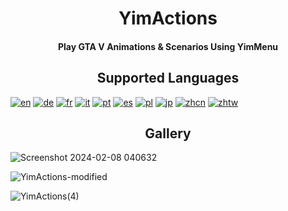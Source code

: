 <h1 align="center"> YimActions </h1>

<h4 align="center"> Play GTA V Animations &amp; Scenarios Using YimMenu </h3>

<h2 align="center"> Supported Languages </h2>

[![en](https://img.shields.io/badge/English-US-blue)](https://github.com/xesdoog/YimActions)
[![de](https://img.shields.io/badge/German-DE-blue)](https://github.com/xesdoog/YimActions)
[![fr](https://img.shields.io/badge/French-FR-blue)](https://github.com/xesdoog/YimActions)
[![it](https://img.shields.io/badge/Italian-IT-blue)](https://github.com/xesdoog/YimActions)
[![pt](https://img.shields.io/badge/Portuguese-BR-blue)](https://github.com/xesdoog/YimActions)
[![es](https://img.shields.io/badge/Spanish-ES/MX-blue)](https://github.com/xesdoog/YimActions)
[![pl](https://img.shields.io/badge/Polish-PL-blue)](https://github.com/xesdoog/YimActions)
[![jp](https://img.shields.io/badge/Japanese-JP-blue)](https://github.com/xesdoog/YimActions)
[![zhcn](https://img.shields.io/badge/Chinese-Simplified-blue)](https://github.com/xesdoog/YimActions)
[![zhtw](https://img.shields.io/badge/Chinese-Traditional-blue)](https://github.com/xesdoog/YimActions)

<h2 align="center"> Gallery </h2>

![Screenshot 2024-02-08 040632](https://github.com/xesdoog/YimActions/assets/66764345/9bdde22d-0efa-4d6c-8385-6c0be1d79a99)

![YimActions-modified](https://github.com/user-attachments/assets/cc79c2b5-d05a-41f3-b59e-4e32770dbf25)


![YimActions(4)](https://github.com/xesdoog/YimActions/assets/66764345/e26f12c0-d1de-41ea-a2c1-df23c79deb8b)
